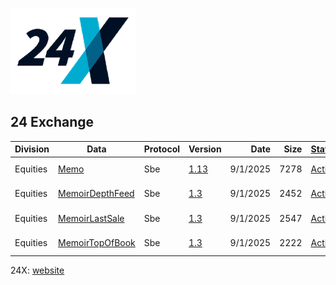 [![24X](https://github.com/Open-Markets-Initiative/Directory/blob/main/Organizations/24X/Images/Logo.png)](https://24exchange.com)


## 24 Exchange

| Division | Data | Protocol | Version | Date | Size | [Status][Omi.Glossary.Status] | [Testing][Omi.Glossary.Testing] | Specification |
| --- | --- | --- | --- | ---: | ---: | --- | --- | --- |
| Equities | [Memo][24X.Equities.Memo.Sbe.v1.13.Dissector] | Sbe | [1.13][24X.Equities.Memo.Sbe.v1.13.Dissector] | 9/1/2025 | 7278 | [Active][Omi.Glossary.Status.Active] | [Beta][Omi.Glossary.Testing.Beta] | [url][24X.Equities.Memo.Sbe.v1.13.Url] - [pdf][24X.Equities.Memo.Sbe.v1.13.Pdf] - [xml][24X.Equities.Memo.Sbe.v1.13.Xml] |
| Equities | [MemoirDepthFeed][24X.Equities.MemoirDepthFeed.Sbe.v1.3.Dissector] | Sbe | [1.3][24X.Equities.MemoirDepthFeed.Sbe.v1.3.Dissector] | 9/1/2025 | 2452 | [Active][Omi.Glossary.Status.Active] | [Beta][Omi.Glossary.Testing.Beta] | [url][24X.Equities.MemoirDepthFeed.Sbe.v1.3.Url] - [pdf][24X.Equities.MemoirDepthFeed.Sbe.v1.3.Pdf] - [xml][24X.Equities.MemoirDepthFeed.Sbe.v1.3.Xml] |
| Equities | [MemoirLastSale][24X.Equities.MemoirLastSale.Sbe.v1.3.Dissector] | Sbe | [1.3][24X.Equities.MemoirLastSale.Sbe.v1.3.Dissector] | 9/1/2025 | 2547 | [Active][Omi.Glossary.Status.Active] | [Verified][Omi.Glossary.Testing.Verified] | [url][24X.Equities.MemoirLastSale.Sbe.v1.3.Url] - [pdf][24X.Equities.MemoirLastSale.Sbe.v1.3.Pdf] - [xml][24X.Equities.MemoirLastSale.Sbe.v1.3.Xml] |
| Equities | [MemoirTopOfBook][24X.Equities.MemoirTopOfBook.Sbe.v1.3.Dissector] | Sbe | [1.3][24X.Equities.MemoirTopOfBook.Sbe.v1.3.Dissector] | 9/1/2025 | 2222 | [Active][Omi.Glossary.Status.Active] | [Beta][Omi.Glossary.Testing.Beta] | [url][24X.Equities.MemoirTopOfBook.Sbe.v1.3.Url] - [pdf][24X.Equities.MemoirTopOfBook.Sbe.v1.3.Pdf] - [xml][24X.Equities.MemoirTopOfBook.Sbe.v1.3.Xml] |


24X: [website](https://24exchange.com "Go to 24 Exchange")


[Omi.Glossary.Status]: https://github.com/Open-Markets-Initiative/Directory/blob/main/Glossary/Status.md "Protocol Deployment Status"
[Omi.Glossary.Status.Active]: https://github.com/Open-Markets-Initiative/Directory/blob/main/Glossary/Status.md "Deployment Status: Protocol is in active production"
[Omi.Glossary.Status.Deprecated]: https://github.com/Open-Markets-Initiative/Directory/blob/main/Glossary/Status.md "Deployment Status: Protocol is no longer in active use"
[Omi.Glossary.Status.Future]: https://github.com/Open-Markets-Initiative/Directory/blob/main/Glossary/Status.md "Deployment Status: Protocol is not yet deployed to an active production environment"
[Omi.Glossary.Status.Unknown]: https://github.com/Open-Markets-Initiative/Directory/blob/main/Glossary/Status.md "Deployment Status: Protocol deployment status is unknown"
[Omi.Glossary.Status.Header]: https://github.com/Open-Markets-Initiative/Directory/blob/main/Glossary/Status.md "Deployment Status: Header only protocol provided for debugging"
[Omi.Glossary.Testing]: https://github.com/Open-Markets-Initiative/Directory/blob/main/Glossary/Testing.md "Protocol Testing Status"
[Omi.Glossary.Testing.Verified]: https://github.com/Open-Markets-Initiative/Directory/blob/main/Glossary/Testing.md "Testing Status: Protocol has been tested on live data"
[Omi.Glossary.Testing.Incomplete]: https://github.com/Open-Markets-Initiative/Directory/blob/main/Glossary/Testing.md "Testing Status: Protocol has been tested on live data but contains known issues"
[Omi.Glossary.Testing.Beta]: https://github.com/Open-Markets-Initiative/Directory/blob/main/Glossary/Testing.md "Testing Status: Protocol has not been tested and structure is speculative"
[Omi.Glossary.Testing.Untested]: https://github.com/Open-Markets-Initiative/Directory/blob/main/Glossary/Testing.md "Testing Status: Protocol has not been tested on live data"

[24X.Equities.Memo.Sbe.v1.13.Dissector]: https://github.com/Open-Markets-Initiative/wireshark-lua/blob/main/24X/24X_Equities_Memo_Sbe_v1_13_Dissector.lua "24X Equities Memo Sbe v1.13 Wireshark Dissector"
[24X.Equities.Memo.Sbe.v1.13.Url]: https://equities.24exchange.com/exchange "24 Exchange 1.13 Url"
[24X.Equities.Memo.Sbe.v1.13.Pdf]: https://github.com/Open-Markets-Initiative/Directory/blob/main/Organizations/24X/Specifications/Equities/Memo/24X.Equities.Memo.Sbe.v1.13.pdf "24 Exchange 1.13 Pdf"
[24X.Equities.Memo.Sbe.v1.13.Xml]: https://github.com/Open-Markets-Initiative/Directory/blob/main/Organizations/24X/Specifications/Equities/Memo/24X.Equities.Memo.Sbe.v1.13.xml "24 Exchange 1.13 Xml"
[24X.Equities.MemoirDepthFeed.Sbe.v1.3.Dissector]: https://github.com/Open-Markets-Initiative/wireshark-lua/blob/main/24X/24X_Equities_MemoirDepthFeed_Sbe_v1_3_Dissector.lua "24X Equities MemoirDepthFeed Sbe v1.3 Wireshark Dissector"
[24X.Equities.MemoirDepthFeed.Sbe.v1.3.Url]: https://equities.24exchange.com/exchange "24 Exchange 1.3 Url"
[24X.Equities.MemoirDepthFeed.Sbe.v1.3.Pdf]: https://github.com/Open-Markets-Initiative/Directory/blob/main/Organizations/24X/Specifications/Equities/MemoirDepth/24X.Equities.MemoirDepthFeed.Sbe.v1.3.pdf "24 Exchange 1.3 Pdf"
[24X.Equities.MemoirDepthFeed.Sbe.v1.3.Xml]: https://github.com/Open-Markets-Initiative/Directory/blob/main/Organizations/24X/Specifications/Equities/MemoirDepth/24X.Equities.MemoirDepthFeed.Sbe.v1.3.xml "24 Exchange 1.3 Xml"
[24X.Equities.MemoirLastSale.Sbe.v1.3.Dissector]: https://github.com/Open-Markets-Initiative/wireshark-lua/blob/main/24X/24X_Equities_MemoirLastSale_Sbe_v1_3_Dissector.lua "24X Equities MemoirLastSale Sbe v1.3 Wireshark Dissector"
[24X.Equities.MemoirLastSale.Sbe.v1.3.Url]: https://equities.24exchange.com/exchange "24 Exchange 1.3 Url"
[24X.Equities.MemoirLastSale.Sbe.v1.3.Pdf]: https://github.com/Open-Markets-Initiative/Directory/blob/main/Organizations/24X/Specifications/Equities/MemoirLastSale/24X.Equities.MemoirLastSale.Sbe.v1.3.pdf "24 Exchange 1.3 Pdf"
[24X.Equities.MemoirLastSale.Sbe.v1.3.Xml]: https://github.com/Open-Markets-Initiative/Directory/blob/main/Organizations/24X/Specifications/Equities/MemoirLastSale/24X.Equities.MemoirLastSale.Sbe.v1.3.xml "24 Exchange 1.3 Xml"
[24X.Equities.MemoirTopOfBook.Sbe.v1.3.Dissector]: https://github.com/Open-Markets-Initiative/wireshark-lua/blob/main/24X/24X_Equities_MemoirTopOfBook_Sbe_v1_3_Dissector.lua "24X Equities MemoirTopOfBook Sbe v1.3 Wireshark Dissector"
[24X.Equities.MemoirTopOfBook.Sbe.v1.3.Url]: https://equities.24exchange.com/exchange "24 Exchange 1.3 Url"
[24X.Equities.MemoirTopOfBook.Sbe.v1.3.Pdf]: https://github.com/Open-Markets-Initiative/Directory/blob/main/Organizations/24X/Specifications/Equities/MemoirTop/24X.Equities.MemoirTopOfBook.Sbe.v1.3.pdf "24 Exchange 1.3 Pdf"
[24X.Equities.MemoirTopOfBook.Sbe.v1.3.Xml]: https://github.com/Open-Markets-Initiative/Directory/blob/main/Organizations/24X/Specifications/Equities/MemoirTop/24X.Equities.MemoirTopOfBook.Sbe.v1.3.xml "24 Exchange 1.3 Xml"
